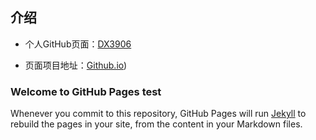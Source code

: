 ## 介绍

- 个人GitHub页面：[DX3906](https://github.com/FranklinDX3906/)

- 页面项目地址：[Github.io](https://github.com/FranklinDX3906/FranklinDX3906.github.io))

### Welcome to GitHub Pages  test

Whenever you commit to this repository, GitHub Pages will run [Jekyll](https://jekyllrb.com/) to rebuild the pages in your site, from the content in your Markdown files.
